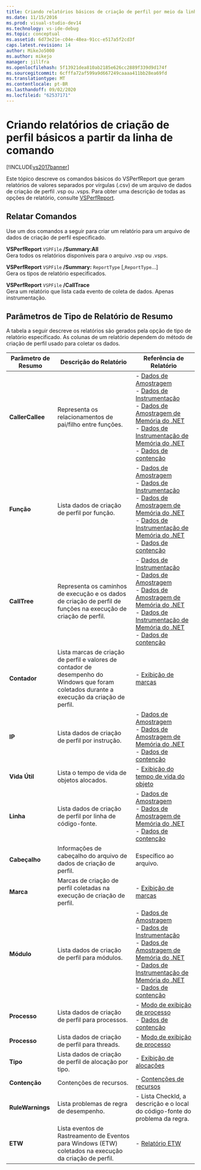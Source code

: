 ```yaml
---
title: Criando relatórios básicos de criação de perfil por meio da linha de comando | Microsoft Docs
ms.date: 11/15/2016
ms.prod: visual-studio-dev14
ms.technology: vs-ide-debug
ms.topic: conceptual
ms.assetid: 6d73e21e-c04e-48ea-91cc-e517a5f2cd3f
caps.latest.revision: 14
author: MikeJo5000
ms.author: mikejo
manager: jillfra
ms.openlocfilehash: 5f13921dea810ab2185e626cc2889f339d9d174f
ms.sourcegitcommit: 6cfffa72af599a9d667249caaaa411bb28ea69fd
ms.translationtype: MT
ms.contentlocale: pt-BR
ms.lasthandoff: 09/02/2020
ms.locfileid: "62537171"
---
```

# <a name="creating-basic-profiling-reports-from-the-command-line"></a>Criando relatórios de criação de perfil básicos a partir da linha de comando
[!INCLUDE[vs2017banner](../includes/vs2017banner.md)]

Este tópico descreve os comandos básicos do VSPerfReport que geram relatórios de valores separados por vírgulas (.csv) de um arquivo de dados de criação de perfil .vsp ou .vsps. Para obter uma descrição de todas as opções de relatório, consulte [VSPerfReport](../profiling/vsperfreport.md).  
  
## <a name="report-commands"></a>Relatar Comandos  
 Use um dos comandos a seguir para criar um relatório para um arquivo de dados de criação de perfil especificado.  
  
 **VSPerfReport** `VSPFile` **/Summary:All**  
 Gera todos os relatórios disponíveis para o arquivo .vsp ou .vsps.  
  
 **VSPerfReport** `VSPFile` **/Summary:** `ReportType` [,`ReportType`...]  
 Gera os tipos de relatório especificados.  
  
 **VSPerfReport** `VSPFile` **/CallTrace**  
 Gera um relatório que lista cada evento de coleta de dados. Apenas instrumentação.  
  
## <a name="summary-report-type-parameters"></a>Parâmetros de Tipo de Relatório de Resumo  
 A tabela a seguir descreve os relatórios são gerados pela opção de tipo de relatório especificado. As colunas de um relatório dependem do método de criação de perfil usado para coletar os dados.  
  
|Parâmetro de Resumo|Descrição do Relatório|Referência de Relatório|  
|-----------------------|------------------------|----------------------|  
|**CallerCallee**|Representa os relacionamentos de pai/filho entre funções.|-   [Dados de Amostragem](../profiling/caller-callee-view-sampling-data.md)<br />-   [Dados de Instrumentação](../profiling/caller-callee-view-instrumentation-data.md)<br />-   [Dados de Amostragem de Memória do .NET](../profiling/caller-callee-view-dotnet-memory-sampling-data.md)<br />-   [Dados de Instrumentação de Memória do .NET](../profiling/caller-callee-view-net-memory-instrumentation-data.md)<br />-   [Dados de contenção](../profiling/caller-callee-view-contention-data.md)|  
|**Função**|Lista dados de criação de perfil por função.|-   [Dados de Amostragem](../profiling/functions-view-sampling-data.md)<br />-   [Dados de Instrumentação](../profiling/functions-view-instrumentation-data.md)<br />-   [Dados de Amostragem de Memória do .NET](../profiling/functions-view-dotnet-memory-sampling-data.md)<br />-   [Dados de Instrumentação de Memória do .NET](../profiling/functions-view-dotnet-memory-instrumentation-data.md)<br />-   [Dados de contenção](../profiling/functions-view-contention-data.md)|  
|**CallTree**|Representa os caminhos de execução e os dados de criação de perfil de funções na execução de criação de perfil.|-   [Dados de Instrumentação](../profiling/call-tree-view-instrumentation-data.md)<br />-   [Dados de Amostragem](../profiling/call-tree-view-sampling-data.md)<br />-   [Dados de Amostragem de Memória do .NET](../profiling/call-tree-view-dotnet-memory-sampling-data.md)<br />-   [Dados de Instrumentação de Memória do .NET](../profiling/call-tree-view-dotnet-memory-instrumentation-data.md)<br />-   [Dados de contenção](../profiling/call-tree-view-contention-data.md)|  
|**Contador**|Lista marcas de criação de perfil e valores de contador de desempenho do Windows que foram coletados durante a execução da criação de perfil.|-   [Exibição de marcas](../profiling/marks-view.md)|  
|**IP**|Lista dados de criação de perfil por instrução.|-   [Dados de Amostragem](../profiling/instruction-pointers-ips-view-sampling-data.md)<br />-   [Dados de Amostragem de Memória do .NET](../profiling/instruction-pointers-ips-view-dotnet-memory-sampling-data.md)<br />-   [Dados de contenção](../profiling/instruction-pointers-ips-view-contention-data.md)|  
|**Vida Útil**|Lista o tempo de vida de objetos alocados.|-   [Exibição do tempo de vida do objeto](../profiling/object-lifetime-view.md)|  
|**Linha**|Lista dados de criação de perfil por linha de código-fonte.|-   [Dados de Amostragem](../profiling/lines-view-sampling-data.md)<br />-   [Dados de Amostragem de Memória do .NET](../profiling/lines-view-dotnet-memory-sampling-data.md)<br />-   [Dados de contenção](../profiling/lines-view-contention-data.md)|  
|**Cabeçalho**|Informações de cabeçalho do arquivo de dados de criação de perfil.|Específico ao arquivo.|  
|**Marca**|Marcas de criação de perfil coletadas na execução de criação de perfil.|-   [Exibição de marcas](../profiling/marks-view.md)|  
|**Módulo**|Lista dados de criação de perfil para módulos.|-   [Dados de Amostragem](../profiling/modules-view-sampling-data.md)<br />-   [Dados de Instrumentação](../profiling/modules-view-instrumentation-data.md)<br />-   [Dados de Amostragem de Memória do .NET](../profiling/modules-view-dotnet-memory-sampling-data.md)<br />-   [Dados de Instrumentação de Memória do .NET](../profiling/modules-view-dotnet-memory-instrumentation-data.md)<br />-   [Dados de contenção](../profiling/modules-view-contention-data.md)|  
|**Processo**|Lista dados de criação de perfil para processos.|-   [Modo de exibição de processo](../profiling/process-view.md)<br />-   [Dados de contenção](../profiling/process-view-contention-data.md)|  
|**Processo**|Lista dados de criação de perfil para threads.|-   [Modo de exibição de processo](../profiling/process-view.md)|  
|**Tipo**|Lista dados de criação de perfil de alocação por tipo.|-   [Exibição de alocações](../profiling/dotnet-memory-allocations-view.md)|  
|**Contenção**|Contenções de recursos.|-   [Contenções de recursos](../profiling/resource-contentions-view-contention-data.md)|  
|**RuleWarnings**|Lista problemas de regra de desempenho.|- Lista CheckId, a descrição e o local do código-fonte do problema da regra.|  
|**ETW**|Lista eventos de Rastreamento de Eventos para Windows (ETW) coletados na execução da criação de perfil.|-   [Relatório ETW](../profiling/event-tracing-for-windows-etw-report.md)|
